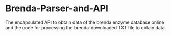 # Brenda-Parser-and-API
The encapsulated API to obtain data of the brenda enzyme database online and the code for processing the brenda-downloaded TXT file to obtain data.
